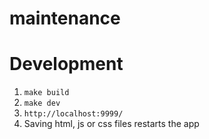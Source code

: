# maintenance

# Development

1. `make build`
1. `make dev`
1. `http://localhost:9999/`
1. Saving html, js or css files restarts the app
